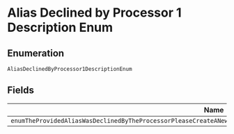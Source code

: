 
# Alias Declined by Processor 1 Description Enum

## Enumeration

`AliasDeclinedByProcessor1DescriptionEnum`

## Fields

| Name |
|  --- |
| `enumTheProvidedAliasWasDeclinedByTheProcessorPleaseCreateANewOrderWithADifferentAliasKeyAndorAliasLabelAndTryAgain` |

